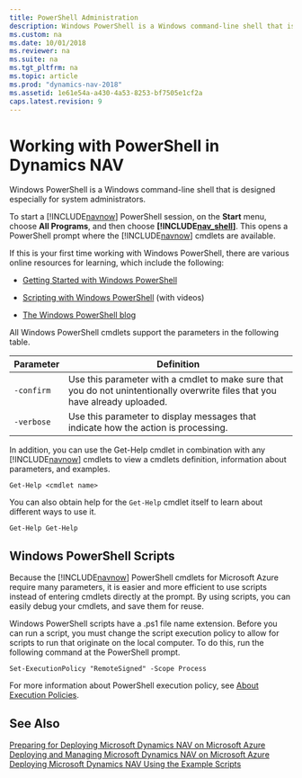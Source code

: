 ```yaml
---
title: PowerShell Administration
description: Windows PowerShell is a Windows command-line shell that is designed especially for system administrators.
ms.custom: na
ms.date: 10/01/2018
ms.reviewer: na
ms.suite: na
ms.tgt_pltfrm: na
ms.topic: article
ms.prod: "dynamics-nav-2018"
ms.assetid: 1e61e54a-a430-4a53-8253-bf7505e1cf2a
caps.latest.revision: 9
---
```

# Working with PowerShell in Dynamics NAV
Windows PowerShell is a Windows command-line shell that is designed especially for system administrators.  
  
 To start a [!INCLUDE[navnow](includes/navnow_md.md)] PowerShell session, on the **Start** menu, choose **All Programs**, and then choose **[!INCLUDE[nav_shell](includes/nav_shell_md.md)]**. This opens a PowerShell prompt where the [!INCLUDE[navnow](includes/navnow_md.md)] cmdlets are available.  
  
 If this is your first time working with Windows PowerShell, there are various online resources for learning, which include the following:  
  
-   [Getting Started with Windows PowerShell](https://go.microsoft.com/fwlink/?LinkId=254637)  
  
-   [Scripting with Windows PowerShell](https://go.microsoft.com/fwlink/?LinkId=254638) \(with videos\)  
  
-   [The Windows PowerShell blog](https://go.microsoft.com/fwlink/?LinkId=254642)  
  
 All Windows PowerShell cmdlets support the parameters in the following table.  
  
|Parameter|Definition|  
|---------------|----------------|  
|`-confirm`|Use this parameter with a cmdlet to make sure that you do not unintentionally overwrite files that you have already uploaded.|  
|`-verbose`|Use this parameter to display messages that indicate how the action is processing.|  
  
 In addition, you can use the Get-Help cmdlet in combination with any [!INCLUDE[navnow](includes/navnow_md.md)] cmdlets to view a cmdlets definition, information about parameters, and examples.  
  
```  
Get-Help <cmdlet name>  
```  
  
 You can also obtain help for the `Get-Help` cmdlet itself to learn about different ways to use it.  
  
```  
Get-Help Get-Help  
```  
  
## Windows PowerShell Scripts  
 Because the [!INCLUDE[navnow](includes/navnow_md.md)] PowerShell cmdlets for Microsoft Azure require many parameters, it is easier and more efficient to use scripts instead of entering cmdlets directly at the prompt. By using scripts, you can easily debug your cmdlets, and save them for reuse.  
  
 Windows PowerShell scripts have a .ps1 file name extension. Before you can run a script, you must change the script execution policy to allow for scripts to run that originate on the local computer. To do this, run the following command at the PowerShell prompt.  
  
```  
Set-ExecutionPolicy "RemoteSigned" -Scope Process  
```  
  
 For more information about PowerShell execution policy, see [About Execution Policies](https://go.microsoft.com/fwlink/?LinkID=254644).  
  
## See Also  
 [Preparing for Deploying Microsoft Dynamics NAV on Microsoft Azure](Preparing-for-Deploying-Microsoft-Dynamics-NAV-on-Microsoft-Azure.md)   
 [Deploying and Managing Microsoft Dynamics NAV on Microsoft Azure](Deploying-and-Managing-Microsoft-Dynamics-NAV-on-Microsoft-Azure.md)   
 [Deploying Microsoft Dynamics NAV Using the Example Scripts](Deploying-Microsoft-Dynamics-NAV-Using-the-Example-Scripts.md)